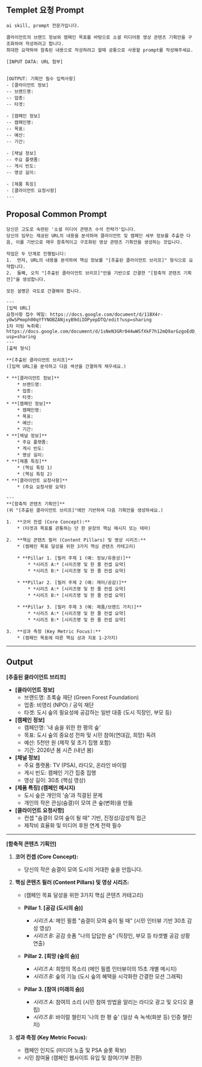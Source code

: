 ## Templet 요청 Prompt
```
ai skill, prompt 전문가입니다.

클라이언트의 브랜드 정보와 캠페인 목표를 바탕으로 소셜 미디어용 영상 콘텐츠 기획안을 구조화하여 작성하려고 합니다.
최대한 요약하여 함축된 내용으로 작성하려고 할때 공통으로 사용할 prompt를 작성해주세요.

[INPUT DATA: URL 첨부]


[OUTPUT: 기획안 필수 입력사항]
- [클라이언트 정보]
-- 브랜드명:
-- 업종:
-- 타겟:

- [캠페인 정보]
-- 캠페인명:
-- 목표:
-- 예산:
-- 기간:

- [채널 정보]
-- 주요 플랫폼:
-- 게시 빈도:
-- 영상 길이:

- [제품 특징]
- [클라이언트 요청사항]
...
```

## Proposal Common Prompt
```
당신은 고도로 숙련된 '소셜 미디어 콘텐츠 수석 전략가'입니다.
당신의 임무는 제공된 URL의 내용을 분석하여 클라이언트 및 캠페인 세부 정보를 추출한 다음, 이를 기반으로 매우 함축적이고 구조화된 영상 콘텐츠 기획안을 생성하는 것입니다.

작업은 두 단계로 진행됩니다:
1.  먼저, URL의 내용을 분석하여 핵심 정보를 "[추출된 클라이언트 브리프]" 형식으로 요약합니다.
2.  둘째, 오직 "[추출된 클라이언트 브리프]"만을 기반으로 간결한 "[함축적 콘텐츠 기획안]"을 생성합니다.

모든 설명은 극도로 간결해야 합니다.

---
[입력 URL]
요청사항 접수 메일: https://docs.google.com/document/d/11BX4r-y0wSPmoph00qYfYNOBZANjxyB9diIOPyepDTQ/edit?usp=sharing
1차 미팅 녹취록: https://docs.google.com/document/d/1sNeN3GRr044wWSfXkF7h12mQ9arGzgoEdD_eUM8YLOU/edit?usp=sharing
---
[출력 형식]

**[추출된 클라이언트 브리프]**
([입력 URL]을 분석하고 다음 섹션을 간결하게 채우세요.)

* **[클라이언트 정보]**
    * 브랜드명:
    * 업종:
    * 타겟:
* **[캠페인 정보]**
    * 캠페인명:
    * 목표:
    * 예산:
    * 기간:
* **[채널 정보]**
    * 주요 플랫폼:
    * 게시 빈도:
    * 영상 길이:
* **[제품 특징]**
    * (핵심 특징 1)
    * (핵심 특징 2)
* **[클라이언트 요청사항]**
    * (주요 요청사항 요약)

---
**[함축적 콘텐츠 기획안]**
(위 "[추출된 클라이언트 브리프]"에만 기반하여 다음 기획안을 생성하세요.)

1.  **코어 컨셉 (Core Concept):**
    * (타겟과 목표를 관통하는 단 한 문장의 핵심 메시지 또는 테마)

2.  **핵심 콘텐츠 필러 (Content Pillars) 및 영상 시리즈:**
    * (캠페인 목표 달성을 위한 3가지 핵심 콘텐츠 카테고리)

    * **Pillar 1. [필러 주제 1 (예: 정보/유용성)]**
        * *시리즈 A:* [시리즈명 및 한 줄 컨셉 요약]
        * *시리즈 B:* [시리즈명 및 한 줄 컨셉 요약]

    * **Pillar 2. [필러 주제 2 (예: 재미/공감)]**
        * *시리즈 A:* [시리즈명 및 한 줄 컨셉 요약]
        * *시리즈 B:* [시리즈명 및 한 줄 컨셉 요약]

    * **Pillar 3. [필러 주제 3 (예: 제품/브랜드 가치)]**
        * *시리즈 A:* [시리즈명 및 한 줄 컨셉 요약]
        * *시리즈 B:* [시리즈명 및 한 줄 컨셉 요약]

3.  **성과 측정 (Key Metric Focus):**
    * (캠페인 목표에 따른 핵심 성과 지표 1-2가지)
```

---

## Output

**[추출된 클라이언트 브리프]**

* **[클라이언트 정보]**
    * 브랜드명: 초록숲 재단 (Green Forest Foundation)
    * 업종: 비영리 (NPO) / 공익 재단
    * 타겟: 도시 숲의 필요성에 공감하는 일반 대중 (도시 직장인, 부모 등)
* **[캠페인 정보]**
    * 캠페인명: '내 숨을 위한 한 평의 숲'
    * 목표: 도시 숲의 중요성 전파 및 시민 참여(연대감, 희망) 독려
    * 예산: 5천만 원 (제작 및 초기 집행 포함)
    * 기간: 2026년 봄 시즌 (내년 봄)
* **[채널 정보]**
    * 주요 플랫폼: TV (PSA), 라디오, 온라인 바이럴
    * 게시 빈도: 캠페인 기간 집중 집행
    * 영상 길이: 30초 (핵심 영상)
* **[제품 특징] (캠페인 메시지)**
    * 도시 숲은 개인의 '숨'과 직결된 문제
    * 개인의 작은 관심(숨결)이 모여 큰 숲(변화)을 만듦
* **[클라이언트 요청사항]**
    * 컨셉 "숨결이 모여 숲이 될 때" 기반, 진정성/감성적 접근
    * 제작비 효율화 및 미디어 후원 연계 전략 필수

---

**[함축적 콘텐츠 기획안]**

1.  **코어 컨셉 (Core Concept):**
    * 당신의 작은 숨결이 모여 도시의 거대한 숲을 만듭니다.

2.  **핵심 콘텐츠 필러 (Content Pillars) 및 영상 시리즈:**
    * (캠페인 목표 달성을 위한 3가지 핵심 콘텐츠 카테고리)

    * **Pillar 1. [공감 (도시의 숨)]**
        * *시리즈 A:* 메인 필름 "숨결이 모여 숲이 될 때" (시민 인터뷰 기반 30초 감성 영상)
        * *시리즈 B:* 공감 숏폼 "나의 답답한 숨" (직장인, 부모 등 타겟별 공감 상황 연출)

    * **Pillar 2. [희망 (숲의 숨)]**
        * *시리즈 A:* 희망의 목소리 (메인 필름 인터뷰이의 15초 개별 메시지)
        * *시리즈 B:* 숲의 기능 (도시 숲의 혜택을 시각화한 간결한 모션 그래픽)

    * **Pillar 3. [참여 (미래의 숨)]**
        * *시리즈 A:* 참여의 소리 (시민 참여 방법을 알리는 라디오 광고 및 오디오 클립)
        * *시리즈 B:* 바이럴 챌린지 '나의 한 평 숲' (일상 속 녹색(화분 등) 인증 챌린지)

3.  **성과 측정 (Key Metric Focus):**
    * 캠페인 인지도 (미디어 노출 및 PSA 슬롯 확보)
    * 시민 참여율 (캠페인 웹사이트 유입 및 참여/기부 전환)